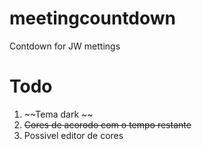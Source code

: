# meetingcountdown
Contdown for JW mettings

# Todo

 1. ~~Tema dark ~~
 2. ~~Cores de acorodo com o tempo restante~~
 3. Possivel editor de cores 



